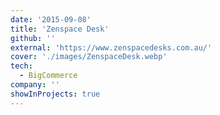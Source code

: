 ```yaml
---
date: '2015-09-08'
title: 'Zenspace Desk'
github: ''
external: 'https://www.zenspacedesks.com.au/'
cover: './images/ZenspaceDesk.webp'
tech:
  - BigCommerce
company: ''
showInProjects: true
---
```

